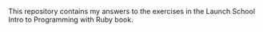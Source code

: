 This repository contains my answers to the exercises in the Launch School Intro to Programming with Ruby book.
